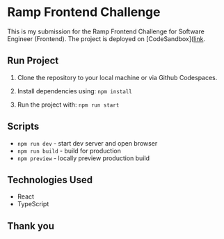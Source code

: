 # Ramp Frontend Challenge

This is my submission for the Ramp Frontend Challenge for Software Engineer (Frontend). The project is deployed on [CodeSandbox]([link](https://codesandbox.io/p/github/SavioDCosta/ramp-frontend-challenge).

## Run Project

1. Clone the repository to your local machine or via Github Codespaces.
2. Install dependencies using:
   `npm install`

3. Run the project with:
   `npm run start`

## Scripts

- `npm run dev` - start dev server and open browser
- `npm run build` - build for production
- `npm preview` - locally preview production build

## Technologies Used

- React
- TypeScript

## Thank you
